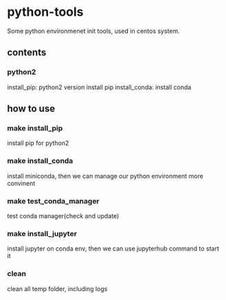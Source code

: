 # python-tools
Some python environmenet init tools, used in centos system.


## contents
### python2
install_pip: python2 version install pip
install_conda: install conda

## how to use
### make install_pip
install pip for python2

### make install_conda
install miniconda, then we can manage our python environment more convinent

### make test_conda_manager
test conda manager(check and update)

### make install_jupyter
install jupyter on conda env, then we can use jupyterhub command to start it

### clean
clean all temp folder, including logs